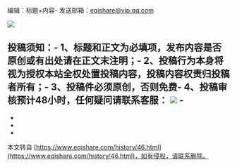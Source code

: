 编辑：标题+内容-
发送邮箱：eqishare@vip.qq.com

**[](http://mail.qq.com/cgi-bin/qm_share?t=qm_mailme&email=8sfDxsfDy8XCxbKDg9yRnZ8)[![](http://rescdn.qqmail.com/zh_CN/htmledition/images/function/qm_open/ico_mailme_02.png)](http://mail.qq.com/cgi-bin/qm_share?t=qm_mailme&email=8sfDxsfDy8XCxbKDg9yRnZ8)**

投稿须知：-
1、标题和正文为必填项，发布内容是否原创或有出处请在正文末注明；-
2、投稿行为本身将视为授权本站全权处置投稿内容，投稿内容权责归投稿者所有；-
3、投稿件必须原创，否则免费-
4、投稿审核预计48小时，任何疑问请联系客服： **[](http://shang.qq.com/wpa/qunwpa?idkey=d3f293287496375ebaef542c7ada4639cdf7527c9386962d902237d6777afc57)[![](http://wpa.qq.com/pa?p=1:514519707:10)](http://shang.qq.com/wpa/qunwpa?idkey=d3f293287496375ebaef542c7ada4639cdf7527c9386962d902237d6777afc57)** -
-
-

-

-

本文转自 [https://www.eqishare.com/history/46.html](https://www.eqishare.com/history/46.html)，如有侵权，请联系删除。